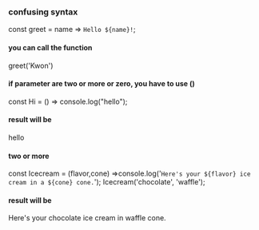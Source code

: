 ### confusing syntax
const greet = name => `Hello ${name}!`;
#### you can call the function 
greet('Kwon')

#### if parameter are two or more or zero, you have to use ()
const Hi = () => console.log("hello");
#### result will be
hello

#### two or more
const Icecream = (flavor,cone) =>console.log('`Here's your ${flavor} ice cream in a ${cone} cone.`');
Icecream('chocolate', 'waffle');
#### result will be
Here's your chocolate ice cream in waffle cone.
